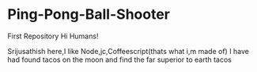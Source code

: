 # Ping-Pong-Ball-Shooter
First Repository
Hi Humans!

Srijusathish here,I like Node,jc,Coffeescript(thats what i,m made of)
I have had found tacos on the moon and find the far superior to earth tacos
